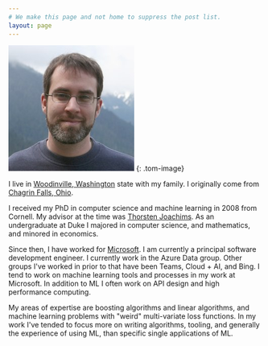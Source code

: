```yaml
---
# We make this page and not home to suppress the post list.
layout: page
---
```


![Tom Finley](tom.jpg)
{: .tom-image}

I live in [Woodinville, Washington][wv] state with my family. I originally come
from [Chagrin Falls, Ohio][cf].

I received my PhD in computer science and machine learning in 2008 from Cornell.
My advisor at the time was [Thorsten Joachims][tj]. As an undergraduate at Duke
I majored in computer science, and mathematics, and minored in economics.

Since then, I have worked for [Microsoft][ms]. I am currently a principal
software development engineer. I currently work in the Azure Data group. Other
groups I've worked in prior to that have been Teams, Cloud + AI, and Bing. I
tend to work on machine learning tools and processes in my work at Microsoft. In
addition to ML I often work on API design and high performance computing.

My areas of expertise are boosting algorithms and linear algorithms, and machine
learning problems with "weird" multi-variate loss functions. In my work I've
tended to focus more on writing algorithms, tooling, and generally the
experience of using ML, than specific single applications of ML.

[wv]: https://www.ci.woodinville.wa.us/
[cf]: https://chagrin-falls.org/
[tj]: https://www.cs.cornell.edu/people/tj/
[ms]: https://microsoft.com/
